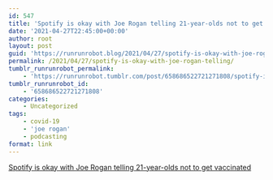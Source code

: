 ```yaml
---
id: 547
title: 'Spotify is okay with Joe Rogan telling 21-year-olds not to get vaccinated'
date: '2021-04-27T22:45:00+00:00'
author: root
layout: post
guid: 'https://runrunrobot.blog/2021/04/27/spotify-is-okay-with-joe-rogan-telling/'
permalink: /2021/04/27/spotify-is-okay-with-joe-rogan-telling/
tumblr_runrunrobot_permalink:
    - 'https://runrunrobot.tumblr.com/post/658686522721271808/spotify-is-okay-with-joe-rogan-telling'
tumblr_runrunrobot_id:
    - '658686522721271808'
categories:
    - Uncategorized
tags:
    - covid-19
    - 'joe rogan'
    - podcasting
format: link
---
```


[Spotify is okay with Joe Rogan telling 21-year-olds not to get vaccinated](https://www.theverge.com/2021/4/27/22406315/joe-rogan-vaccine-spotify-podcast-covid-19)